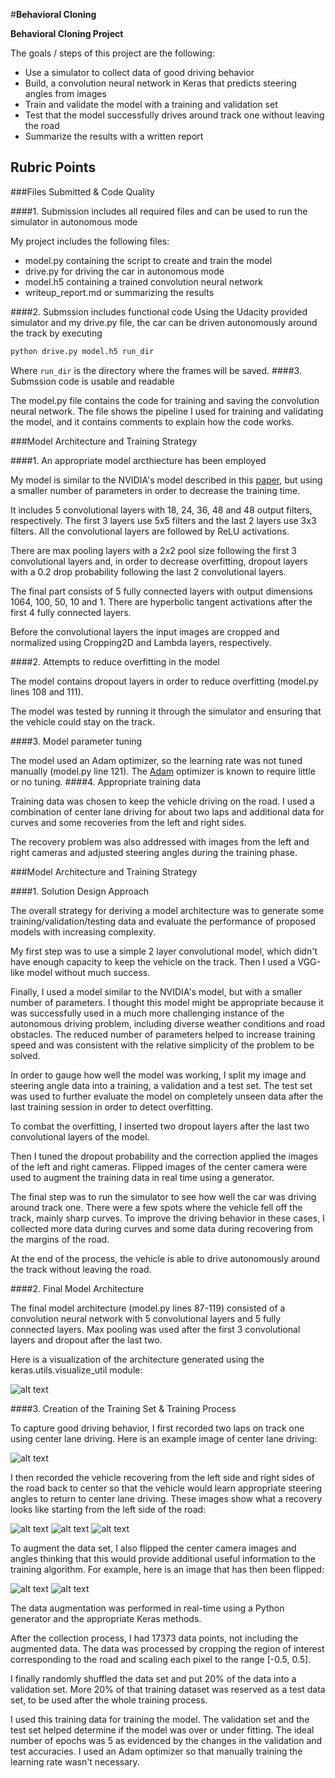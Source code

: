 #**Behavioral Cloning** 

**Behavioral Cloning Project**

The goals / steps of this project are the following:
* Use a simulator to collect data of good driving behavior
* Build, a convolution neural network in Keras that predicts steering angles from images
* Train and validate the model with a training and validation set
* Test that the model successfully drives around track one without leaving the road
* Summarize the results with a written report


[//]: # (Image References)

[image1]: ./images/model.png "Model Visualization"
[image2]: ./images/center.jpg "Center lane driving sample"
[image3]: ./images/center_2017_02_14_20_56_28_982.jpg "Recovery Image"
[image4]: ./images/center_2017_02_14_20_56_29_658.jpg "Recovery Image"
[image5]: ./images/center_2017_02_14_20_56_30_339.jpg "Recovery Image"
[image6]: ./images/center.jpg "Normal Image"
[image7]: ./images/center_flipped.jpg "Flipped Image"

## Rubric Points

###Files Submitted & Code Quality

####1. Submission includes all required files and can be used to run the simulator in autonomous mode

My project includes the following files:
* model.py containing the script to create and train the model
* drive.py for driving the car in autonomous mode
* model.h5 containing a trained convolution neural network 
* writeup_report.md or summarizing the results

####2. Submssion includes functional code
Using the Udacity provided simulator and my drive.py file, the car can be driven autonomously around the track by executing 
```sh
python drive.py model.h5 run_dir
```
Where <code>run_dir</code> is the directory where the frames will be saved.
####3. Submssion code is usable and readable

The model.py file contains the code for training and saving the convolution neural network. The file shows the pipeline I used for training and validating the model, and it contains comments to explain how the code works.

###Model Architecture and Training Strategy

####1. An appropriate model arcthiecture has been employed

My model is similar to the NVIDIA's model described in this [paper](https://images.nvidia.com/content/tegra/automotive/images/2016/solutions/pdf/end-to-end-dl-using-px.pdf), but using a smaller number
of parameters in order to decrease the training time.

It includes 5 convolutional layers with 18, 24, 36, 48 and 48 output filters, respectively. The first 3
layers use 5x5 filters and the last 2 layers use 3x3 filters. All the convolutional layers are
followed by ReLU activations.

There are max pooling layers with a 2x2 pool size following the first 3 convolutional layers and, in order to
decrease overfitting, dropout layers with a 0.2 drop probability following the last 2 convolutional layers.

The final part consists of 5 fully connected layers with output dimensions 1064, 100, 50, 10 and 1. There are hyperbolic
tangent activations after the first 4 fully connected layers.

Before the convolutional layers the input images are cropped
and normalized using Cropping2D and Lambda layers, respectively. 

####2. Attempts to reduce overfitting in the model

The model contains dropout layers in order to reduce overfitting (model.py lines 108 and 111). 

The model was tested by running it through the simulator and ensuring that the vehicle could stay on the track.

####3. Model parameter tuning

The model used an Adam optimizer, so the learning rate was not tuned manually (model.py line 121).
The [Adam](https://arxiv.org/abs/1412.6980) optimizer is known to require little or no tuning.
####4. Appropriate training data

Training data was chosen to keep the vehicle driving on the road. I used a combination of center lane driving for about
two laps and additional data for curves and some recoveries from the left and right sides.

The recovery problem was also addressed with images from the left and right cameras and adjusted steering angles during
the training phase.

###Model Architecture and Training Strategy

####1. Solution Design Approach

The overall strategy for deriving a model architecture was to generate some training/validation/testing data and evaluate
the performance of proposed models with increasing complexity.

My first step was to use a simple 2 layer convolutional model, which didn't have enough capacity to keep the vehicle on
the track. Then I used a VGG-like model without much success.

Finally, I used a model similar to the NVIDIA's model, but with a smaller number of parameters. I thought this model
might be appropriate because it was successfully used in a much more challenging instance of the autonomous driving problem,
including diverse weather conditions and road obstacles. The reduced number of parameters helped to increase training speed
and was consistent with the relative simplicity of the problem to be solved.

In order to gauge how well the model was working, I split my image and steering angle data into a training, a validation
 and a test set. The test set was used to further evaluate the model on completely unseen data
 after the last training session in order to detect overfitting.

To combat the overfitting, I inserted two dropout layers after the last two convolutional layers of the model.

Then I tuned the dropout probability and the correction applied the images of the left and right cameras. Flipped images
of the center camera were used to augment the training data in real time using a generator.

The final step was to run the simulator to see how well the car was driving around track one. There were a few spots
where the vehicle fell off the track, mainly sharp curves. To improve the driving behavior in these cases, I collected
more data during curves and some data during recovering from the margins of the road.

At the end of the process, the vehicle is able to drive autonomously around the track without leaving the road.

####2. Final Model Architecture

The final model architecture (model.py lines 87-119) consisted of a convolution neural network with 5 convolutional
layers and 5 fully connected layers. Max pooling was used after the first 3 convolutional layers and dropout after the
last two.

Here is a visualization of the architecture generated using the keras.utils.visualize_util module:

![alt text][image1]

####3. Creation of the Training Set & Training Process

To capture good driving behavior, I first recorded two laps on track one using center lane driving. Here is an example image of center lane driving:

![alt text][image2]

I then recorded the vehicle recovering from the left side and right sides of the road back to center so that the vehicle
would learn appropriate steering angles to return to center lane driving. These images show what a recovery looks like
starting from the left side of the road:

![alt text][image3]
![alt text][image4]
![alt text][image5]

To augment the data set, I also flipped the center camera images and angles thinking that this would provide additional useful information
to the training algorithm. For example, here is an image that has then been flipped:

![alt text][image6]
![alt text][image7]

The data augmentation was performed in real-time using a Python generator and the appropriate Keras methods.

After the collection process, I had 17373 data points, not including the augmented data. The data was processed by cropping
the region of interest corresponding to the road and scaling each pixel to the range [-0.5, 0.5].

I finally randomly shuffled the data set and put 20% of the data into a validation set. More 20% of that training dataset
was reserved as a test data set, to be used after the whole training process.

I used this training data for training the model. The validation set and the test set helped determine if the model was
over or under fitting. The ideal number of epochs was 5 as evidenced by the changes in the validation and test accuracies.
I used an Adam optimizer so that manually training the learning rate wasn't necessary.
